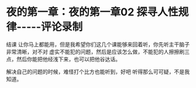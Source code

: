 # 夜的第一章：夜的第一章02 探寻人性规律-----评论录制

结课 让你马上都能用，但是我希望你们这几个课能够来回着听，你先听主干脑子非常清晰，对不对 虚实不能犯的问题，然后是应该怎么做，不能犯的人擦擦刷三点，然后你能把他经浅下来，也可以把他谷达话。

解决自己的问题的时候，难怪打个比方也能听到，好吧 听得那么可可疑，不是我知道。